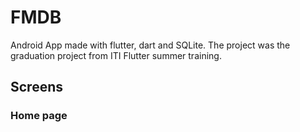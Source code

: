 # FMDB
Android App made with flutter, dart and SQLite. 
The project was the graduation project from ITI Flutter summer training.

## Screens
### Home page 
